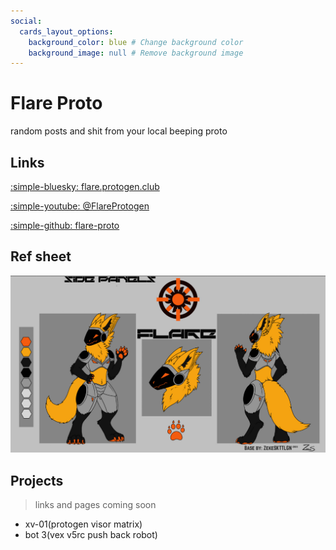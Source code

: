 ```yaml
---
social:
  cards_layout_options:
    background_color: blue # Change background color
    background_image: null # Remove background image
---
```

# Flare Proto
random posts and shit from your local beeping proto

## Links
[:simple-bluesky:  flare.protogen.club](https://bsky.app/profile/flare.protogen.club)

[:simple-youtube:  @FlareProtogen](https://www.youtube.com/@FlareProtogen)

[:simple-github:  flare-proto](https://github.com/flare-proto)

## Ref sheet
![Ref Sheet](flareRefSheet.png)

## Projects
> links and pages coming soon 

- xv-01(protogen visor matrix)
- bot 3(vex v5rc push back robot)